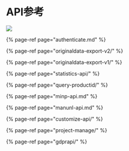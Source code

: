 # API参考

![](https://docs.growingio.com/.gitbook/assets/-LGNxeGABUADKiTWTaEM-LKLo4YznaEO7kuPWTR9-LKLo77fgRqqHKCpnH8xE5B8AEE58AA9E69687E6A1A3_banner4.jpg)

{% page-ref page="authenticate.md" %}

{% page-ref page="originaldata-export-v2/" %}

{% page-ref page="originaldata-export-v1/" %}

{% page-ref page="statistics-api/" %}

{% page-ref page="query-productid/" %}

{% page-ref page="minp-api.md" %}

{% page-ref page="manunl-api.md" %}

{% page-ref page="customize-api/" %}

{% page-ref page="project-manage/" %}

{% page-ref page="gdprapi/" %}



